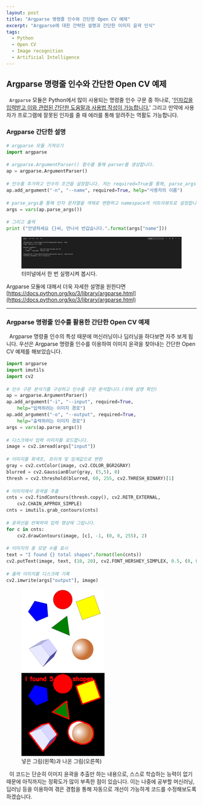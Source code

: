 ```yaml
---
layout: post
title: "Argparse 명령줄 인수와 간단한 Open CV 예제"
excerpt: "Argparse에 대한 간략한 설명과 간단한 이미지 윤곽 인식"
tags: 
  - Python
  - Open CV
  - Image recognition
  - Artificial Intelligence
---
```

## Argparse 명령줄 인수와 간단한 Open CV 예제
&nbsp; `Argparse` 모듈은 Python에서 많이 사용되는 명령줄 인수 구문 중 하나로, '<ins>인자값을 입력받고 이와 관련된 간단한 도움말과 사용법 작성이 가능합니다.</ins>' 그리고 만약에 사용자가 프로그램에 잘못된 인자를 줄 때 에러를 통해 알려주는 역활도 가능합니다.

### Argparse 간단한 설명

```python
# argparse 모듈 가져오기
import argparse

# argparse.ArgumentParser() 함수를 통해 parser를 생성합니다.
ap = argparse.ArgumentParser()

# 인수를 추가하고 인수의 조건을 설정합니다. 저는 required=True를 통해, parse_args()의 옵션에 그 명령행이 없으면 에러를 보고하도록 설정했습니다.
ap.add_argument("-n", "--name", required=True, help="사용자의 이름")

# parse_args를 통해 인자 문자열을 객체로 변환하고 namespace의 어트리뷰트로 설정합니다.
args = vars(ap.parse_args())

# 그리고 출력
print ("안녕하세요 {}씨, 만나서 반갑습니다.".format(args["name"]))
```

<figure>
    <a href="/images/Argparse/sample.jpg"><img src="/images/Argparse/sample.jpg"></a>
    <figcaption> 터미널에서 한 번 실행시켜 봅시다. </figcaption>
</figure>

Argparse 모듈에 대해서 더욱 자세한 설명을 원한다면\
[https://docs.python.org/ko/3/library/argparse.html](https://docs.python.org/ko/3/library/argparse.html)

---

### Argparse 명령줄 인수를 활용한 간단한 Open CV 예제

&nbsp; Argparse 명령줄 인수의 특성 때문에 머신러닝이나 딥러닝을 하다보면 자주 보게 됩니다. 우선은 Argparse 명령줄 인수를 이용하여 이미지 윤곽을 찾아내는 간단한 Open CV 예제를 해보았습니다.

```python
import argparse
import imutils
import cv2

# 인수 구문 분석기를 구성하고 인수를 구문 분석합니다.(위에 설명 확인)
ap = argparse.ArgumentParser()
ap.add_argument("-i", "--input", required=True,
	help="입력하려는 이미지 경로")
ap.add_argument("-o", "--output", required=True,
	help="출력하려는 이미지 경로")
args = vars(ap.parse_args())

# 디스크에서 입력 이미지를 로드합니다.
image = cv2.imread(args["input"])

# 이미지를 회색조, 흐리게 및 임계값으로 변환
gray = cv2.cvtColor(image, cv2.COLOR_BGR2GRAY)
blurred = cv2.GaussianBlur(gray, (5,5), 0)
thresh = cv2.threshold(blurred, 60, 255, cv2.THRESH_BINARY)[1]

# 이미지에서 윤곽을 추출
cnts = cv2.findContours(thresh.copy(), cv2.RETR_EXTERNAL,
	cv2.CHAIN_APPROX_SIMPLE)
cnts = imutils.grab_contours(cnts)

# 윤곽선을 반복하여 입력 영상에 그립니다.
for c in cnts:
	cv2.drawContours(image, [c], -1, (0, 0, 255), 2)

# 이미지의 총 모양 수를 표시
text = "I found {} total shapes".format(len(cnts))
cv2.putText(image, text, (10, 20), cv2.FONT_HERSHEY_SIMPLEX, 0.5, (0, 0, 255), 2 )

# 출력 이미지를 디스크에 기록
cv2.imwrite(args["output"], image)
```

<figure class="half">
    <a href="/images/Argparse/input1.png"><img src="/images/Argparse/input1.png"></a>
    <a href="/images/Argparse/output1.png"><img src="/images/Argparse/output1.png"></a>
    <figcaption>넣은 그림(왼쪽)과 나온 그림(오른쪽) </figcaption>
</figure>

&nbsp; 이 코드는 단순히 이미지 윤곽을 추출만 하는 내용으로, 스스로 학습하는 능력이 없기 때문에 아직까지는 정확도가 많이 부족한 점이 있습니다. 이는 나중에 공부할 머신러닝, 딥러닝 등을 이용하여 겪은 경험을 통해 자동으로 개선이 가능하게 코드를 수정해보도록 하겠습니다.
